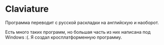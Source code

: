 # Claviature
Программа переводит с русской раскладки на английскую и наоборот.

Есть много таких программ, но большая часть из них написана под Windows :(. Я создал кросплатформенную программу.

